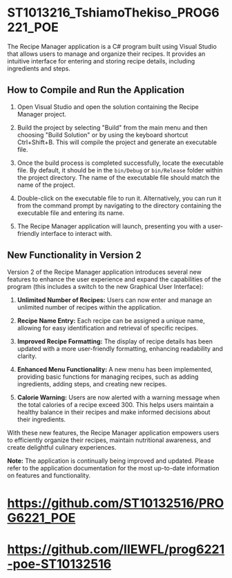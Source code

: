 # ST1013216_TshiamoThekiso_PROG6221_POE

The Recipe Manager application is a C# program built using Visual Studio that allows users to manage and organize their recipes. It provides an intuitive interface for entering and storing recipe details, including ingredients and steps.

## How to Compile and Run the Application

1. Open Visual Studio and open the solution containing the Recipe Manager project.

2. Build the project by selecting "Build" from the main menu and then choosing "Build Solution" or by using the keyboard shortcut Ctrl+Shift+B. This will compile the project and generate an executable file.

3. Once the build process is completed successfully, locate the executable file. By default, it should be in the `bin/Debug` or `bin/Release` folder within the project directory. The name of the executable file should match the name of the project.

4. Double-click on the executable file to run it. Alternatively, you can run it from the command prompt by navigating to the directory containing the executable file and entering its name.

5. The Recipe Manager application will launch, presenting you with a user-friendly interface to interact with.

## New Functionality in Version 2

Version 2 of the Recipe Manager application introduces several new features to enhance the user experience and expand the capabilities of the program (this includes a switch to the new Graphical User Interface):

1. **Unlimited Number of Recipes:** Users can now enter and manage an unlimited number of recipes within the application.

2. **Recipe Name Entry:** Each recipe can be assigned a unique name, allowing for easy identification and retrieval of specific recipes.

3. **Improved Recipe Formatting:** The display of recipe details has been updated with a more user-friendly formatting, enhancing readability and clarity.

4. **Enhanced Menu Functionality:** A new menu has been implemented, providing basic functions for managing recipes, such as adding ingredients, adding steps, and creating new recipes.

5. **Calorie Warning:** Users are now alerted with a warning message when the total calories of a recipe exceed 300. This helps users maintain a healthy balance in their recipes and make informed decisions about their ingredients.

With these new features, the Recipe Manager application empowers users to efficiently organize their recipes, maintain nutritional awareness, and create delightful culinary experiences.

**Note:** The application is continually being improved and updated. Please refer to the application documentation for the most up-to-date information on features and functionality.

# https://github.com/ST10132516/PROG6221_POE
# https://github.com/IIEWFL/prog6221-poe-ST10132516